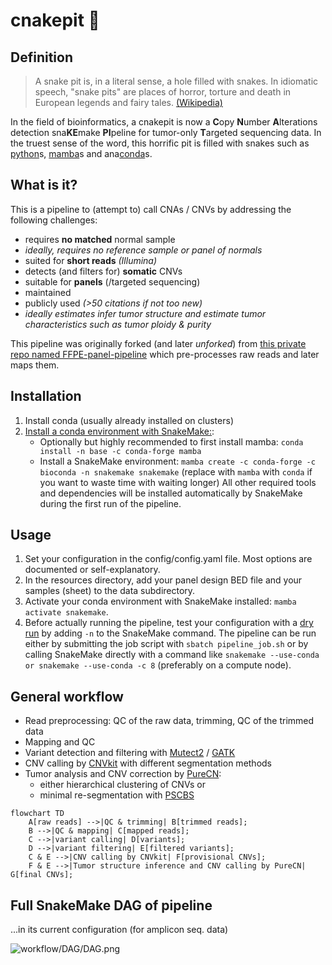 # cnakepit 🐍

## Definition

> A snake pit is, in a literal sense, a hole filled with snakes. In idiomatic speech, "snake pits" are places of horror, torture and death in European legends and fairy tales. [(Wikipedia)](https://en.wikipedia.org/wiki/Snake_pit)

In the field of bioinformatics, a cnakepit is now a **C**opy **N**umber **A**lterations detection sna**KE**make **PI**peline for tumor-only **T**argeted sequencing data. In the truest sense of the word, this horrific pit is filled with snakes such as [python](https://www.python.org/)s, [mamba](https://github.com/mamba-org/mamba)s and ana[conda](https://docs.conda.io/en)s.

## What is it?

This is a pipeline to (attempt to) call CNAs / CNVs by addressing the following challenges:
- requires **no matched** normal sample
- *ideally, requires no reference sample or panel of normals*
- suited for **short reads** *(Illumina)*
- detects (and filters for) **somatic** CNVs
- suitable for **panels** (/targeted sequencing)
- maintained
- publicly used *(>50 citations if not too new)*
- *ideally estimates infer tumor structure and estimate tumor characteristics such as tumor ploidy & purity*

This pipeline was originally forked (and later *unforked*) from [this private repo named FFPE-panel-pipeline](https://github.com/Pregelnuss/FFPE-panel-pipeline) which pre-processes raw reads and later maps them.

## Installation

1. Install conda (usually already installed on clusters)
2. [Install a conda environment with SnakeMake:](https://snakemake.readthedocs.io/en/stable/getting_started/installation.html):
    - Optionally but highly recommended to first install mamba: ``conda install -n base -c conda-forge mamba``
    - Install a SnakeMake environment: ``mamba create -c conda-forge -c bioconda -n snakemake snakemake`` (replace with ``mamba`` with ``conda`` if you want to waste time with waiting longer)
All other required tools and dependencies will be installed automatically by SnakeMake during the first run of the pipeline.

## Usage

1. Set your configuration in the config/config.yaml file. Most options are documented or self-explanatory.
2. In the resources directory, add your panel design BED file and your samples (sheet) to the data subdirectory.
3. Activate your conda environment with SnakeMake installed: ``mamba activate snakemake``.
4. Before actually running the pipeline, test your configuration with a [dry run](https://snakemake.readthedocs.io/en/stable/executing/cli.html#useful-command-line-arguments) by adding ``-n`` to the SnakeMake command.
The pipeline can be run either by submitting the job script with ``sbatch pipeline_job.sh`` or by calling SnakeMake directly with a command like ``snakemake --use-conda or snakemake --use-conda -c 8`` (preferably on a compute node).

## General workflow

- Read preprocessing: QC of the raw data, trimming, QC of the trimmed data
- Mapping and QC
- Variant detection and filtering with [Mutect2](https://www.biorxiv.org/content/10.1101/861054v1.full.pdf) / [GATK](https://gatk.broadinstitute.org/hc/en-us)
- CNV calling by [CNVkit](https://doi.org/10.1371/journal.pcbi.1004873) with different segmentation methods
- Tumor analysis and CNV correction by [PureCN](https://doi.org/10.1186/s13029-016-0060-z):
    - either hierarchical clustering of CNVs or
    - minimal re-segmentation with [PSCBS](https://doi.org/10.1093%2Fbioinformatics%2Fbtr329)

```mermaid
flowchart TD
    A[raw reads] -->|QC & trimming| B[trimmed reads];
    B -->|QC & mapping| C[mapped reads];
    C -->|variant calling| D[variants];
    D -->|variant filtering| E[filtered variants];
    C & E -->|CNV calling by CNVkit| F[provisional CNVs];
    F & E -->|Tumor structure inference and CNV calling by PureCN| G[final CNVs];
```

## Full SnakeMake DAG of pipeline

...in its current configuration (for amplicon seq. data)

![workflow/DAG/DAG.png](https://github.com/pedricolino/map-and-CNV-calling-benchmark/blob/main/workflow/DAG/DAG.png?raw=true)

